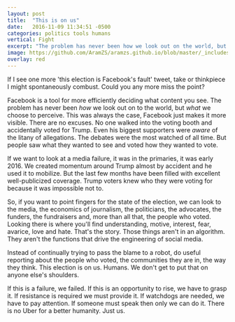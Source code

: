 ```yaml
---
layout: post
title:  "This is on us"
date:   2016-11-09 11:34:51 -0500
categories: politics tools humans
vertical: Fight
excerpt: "The problem has never been how we look out on the world, but what we choose to perceive."
image: https://github.com/AramZS/aramzs.github.io/blob/master/_includes/rtxs1cu.jpg?raw=true
overlay: red
---
```


If I see one more 'this election is Facebook's fault' tweet, take or thinkpiece I might spontaneously combust. Could you any more miss the point?

Facebook is a tool for more efficiently deciding what content you see. The problem has never been *how* we look out on to the world, but *what* we choose to perceive. This was always the case, Facebook just makes it more visible. There are no excuses. No one walked into the voting booth and accidentally voted for Trump. Even his biggest supporters were *aware* of the litany of allegations. The debates were the most watched of all time. But people saw what they wanted to see and voted how they wanted to vote.

If we want to look at a media failure, it was in the primaries, it was early 2016. We created momentum around Trump almost by accident and he used it to mobilize. But the last few months have been filled with excellent well-publicized coverage. Trump voters knew who they were voting for because it was impossible not to.

So, if you want to point fingers for the state of the election, we can look to the media, the economics of journalism, the politicians, the advocates, the funders, the fundraisers and, more than all that, the people who voted. Looking there is where you'll find understanding, motive, interest, fear, avarice, love and hate. That's the story. Those things aren't in an algorithm. They aren't the functions that drive the engineering of social media.

Instead of continually trying to pass the blame to a robot, do useful reporting about the people who voted, the communities they are in, the way they think. This election is on us. Humans. We don't get to put that on anyone else's shoulders.

If this is a failure, we failed. If this is an opportunity to rise, we have to grasp it. If resistance is required we must provide it. If watchdogs are needed, we have to pay attention. If someone must speak then only we can do it. There is no Uber for a better humanity. Just us.
